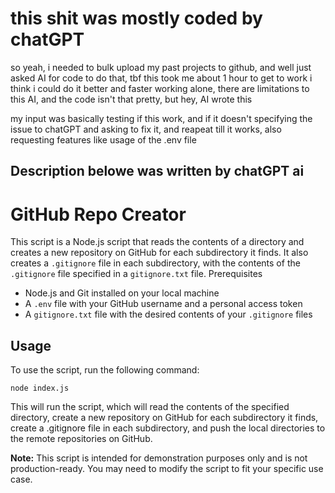 # this shit was mostly coded by chatGPT

so yeah, i needed to bulk upload my past projects to github, and well just asked AI for code to do that, tbf this took me about 1 hour to get to work i think i could do it better and faster working alone, there
are limitations to this AI, and the code isn't that pretty, but hey, AI wrote this

my input was basically testing if this work, and if it doesn't specifying the issue to chatGPT and asking to fix it, and reapeat till it works, also requesting features like usage of the .env file

## Description belowe was written by chatGPT ai



# GitHub Repo Creator

This script is a Node.js script that reads the contents of a directory and creates a new repository on GitHub for each subdirectory it finds. It also creates a `.gitignore` file in each subdirectory, with the contents of the `.gitignore` file specified in a `gitignore.txt` file.
Prerequisites

- Node.js and Git installed on your local machine
- A `.env` file with your GitHub username and a personal access token
- A `gitignore.txt` file with the desired contents of your `.gitignore` files

## Usage

To use the script, run the following command:

    node index.js

This will run the script, which will read the contents of the specified directory, create a new repository on GitHub for each subdirectory it finds, create a .gitignore file in each subdirectory, and push the local directories to the remote repositories on GitHub.

**Note:** This script is intended for demonstration purposes only and is not production-ready. You may need to modify the script to fit your specific use case.
